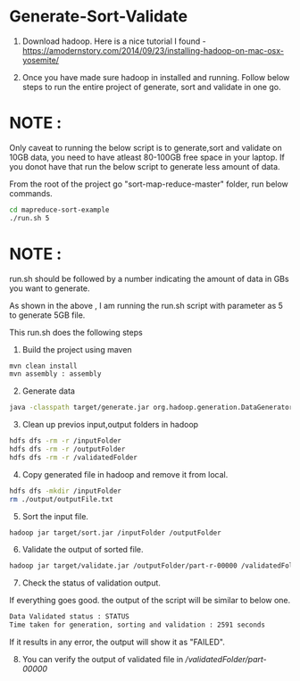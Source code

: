 # Generate-Sort-Validate
1. Download hadoop. Here is a nice tutorial I found - 
https://amodernstory.com/2014/09/23/installing-hadoop-on-mac-osx-yosemite/

2. Once you have made sure hadoop in installed and running. Follow below steps to run the entire project of generate, sort and validate in one go.

# NOTE : 

Only caveat to running the below script is to generate,sort and validate on 10GB data, you need to have atleast 80-100GB free space in your laptop. If you donot have that run the below script to generate less amount of data.

From the root of the project go "sort-map-reduce-master" folder, run below commands.

```bash
cd mapreduce-sort-example
./run.sh 5
```
# NOTE :

run.sh should be followed by a number indicating the amount of data in GBs you want to generate.

As shown in the above , I am running the run.sh script with parameter as 5 to generate 5GB file.

This run.sh does the following steps

1. Build the project using maven
```bash
mvn clean install
mvn assembly : assembly
```

2. Generate data

```bash
java -classpath target/generate.jar org.hadoop.generation.DataGenerator $1
```

3. Clean up previos input,output folders in hadoop
```bash
hdfs dfs -rm -r /inputFolder
hdfs dfs -rm -r /outputFolder
hdfs dfs -rm -r /validatedFolder
```

4. Copy generated file in hadoop and remove it from local.
```bash
hdfs dfs -mkdir /inputFolder
rm ./output/outputFile.txt
```

5. Sort the input file.
```bash
hadoop jar target/sort.jar /inputFolder /outputFolder
```

6. Validate the output of sorted file.
```bash
hadoop jar target/validate.jar /outputFolder/part-r-00000 /validatedFolder
```

7. Check the status of validation output.

If everything goes good. the output of the script will be similar to below one.
```bash
Data Validated status : STATUS
Time taken for generation, sorting and validation : 2591 seconds
```
If it results in any error, the output will show it as "FAILED".

8. You can verify the output of validated file in */validatedFolder/part-00000*
